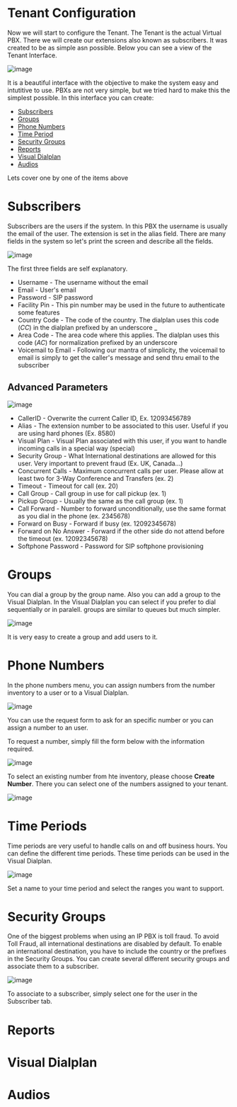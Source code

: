 # Tenant Configuration #

Now we will start to configure the Tenant. The Tenant is the actual Virtual PBX. There we will create our extensions also known as subscribers. It was created to be as simple asn possible. Below you can see a view of the Tenant Interface.

![image](https://user-images.githubusercontent.com/4958202/148843917-d17d34dc-7e12-4757-a3c1-ac82a7342cd1.png)

It is a beautiful interface with the objective to make the system easy and intutitive to use. PBXs are not very simple, but we tried hard to make this the simplest possible. In this interface you can create:

* [Subscribers](#subscribers)
* [Groups](#groups)
* [Phone Numbers](#phone-numbers)
* [Time Period](#time-periods)
* [Security Groups](#security-groups)
* [Reports](#reports)
* [Visual Dialplan](#visual-dialplan)
* [Audios](#audios)

Lets cover one by one of the items above

# Subscribers

Subscribers are the users if the system. In this PBX the username is usually the email of the user. The extension is set in the alias field. There are many fields in the system so let's print the screen and describe all the fields. 

![image](https://user-images.githubusercontent.com/4958202/148846028-05bae38c-a5e0-4a28-86db-a08367b4145a.png)

The first three fields are self explanatory. 

* Username - The username without the email
* Email - User's email 
* Password - SIP password
* Facility Pin - This pin number may be used in the future to authenticate some features
* Country Code - The code of the country. The dialplan uses this code (_CC_) in the dialplan prefixed by an underscore _
* Area Code - The area code where this applies. The dialplan uses this code (_AC_) for normalization prefixed by an underscore
* Voicemail to Email - Following our mantra of simplicity, the voicemail to email is simply to get the caller's message and send thru email to the subscriber

## Advanced Parameters

![image](https://user-images.githubusercontent.com/4958202/148846974-2123d80d-2c6f-475d-8df3-fcb92c7938e6.png)

* CallerID - Overwrite the current Caller ID, Ex. 12093456789
* Alias - The extension number to be associated to this user. Useful if you are using hard phones (Ex. 8580)
* Visual Plan - Visual Plan associated with this user, if you want to handle incoming calls in a special way (special)
* Security Group - What International destinations are allowed for this user. Very important to prevent fraud (Ex. UK, Canada...)
* Concurrent Calls - Maximum concurrent calls per user. Please allow at least two for 3-Way Conference and Transfers (ex. 2)
* Timeout - Timeout for call (ex. 20)
* Call Group  - Call group in use for call pickup (ex. 1)
* Pickup Group - Usually the same as the call group (ex. 1)
* Call Forward - Number to forward unconditionally, use the same format as you dial in the phone (ex. 2345678)
* Forward on Busy - Forward if busy (ex. 12092345678)
* Forward on No Answer - Forward if the other side do not attend before the timeout (ex. 12092345678)
* Softphone Password - Password for SIP softphone provisioning

# Groups
You can dial a group by the group name. Also you can add a group to the Visual Dialplan. In the Visual Dialplan you can select if you prefer to dial sequentially or in paralell. groups are similar to queues but much simpler. 

![image](https://user-images.githubusercontent.com/4958202/148850672-b6d78c0c-91cd-4b40-adcb-b39d29afb883.png)

It is very easy to create a group and add users to it. 

# Phone Numbers
In the phone numbers menu, you can assign numbers from the number inventory to a user or to a Visual Dialplan. 

![image](https://user-images.githubusercontent.com/4958202/148850814-e73a47f5-79d2-46cd-9fb2-d3aec742a8a0.png)

You can use the request form to ask for an specific number or you can assign a number to an user. 

To request a number, simply fill the form below with the information required. 

![image](https://user-images.githubusercontent.com/4958202/148850942-e510f50d-00c5-486c-a16d-38ecc4378584.png)

To select an existing number from hte inventory, please choose **Create Number**. There you can select one of the numbers assigned to your tenant. 

![image](https://user-images.githubusercontent.com/4958202/148851316-6614c481-a6de-49f2-b822-e02021b0b5e4.png)

# Time Periods
Time periods are very useful to handle calls on and off business hours. You can define the different time periods. These time periods can be used in the Visual Dialplan. 

![image](https://user-images.githubusercontent.com/4958202/148851494-79458418-8957-4eab-a4a6-e7ef08c42b31.png)

Set a name to your time period and select the ranges you want to support. 

# Security Groups
One of the biggest problems when using an IP PBX is toll fraud. To avoid Toll Fraud, all international destinations are disabled by default. To enable an international destination, you have to include the country or the prefixes in the Security Groups. You can create several different security groups and associate them to a subscriber. 

![image](https://user-images.githubusercontent.com/4958202/148851919-662c65e4-0663-4669-9030-e2079ce5eb5c.png)

To associate to a subscriber, simply select one for the user in the Subscriber tab. 

# Reports


# Visual Dialplan

# Audios
